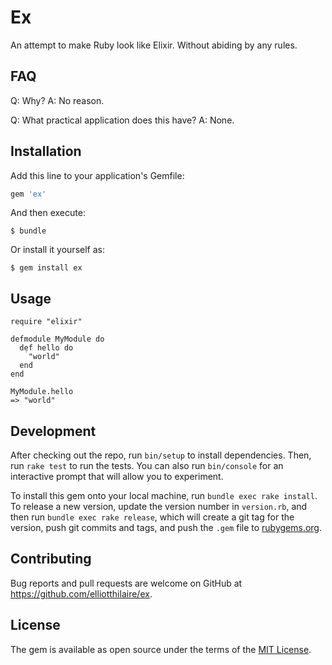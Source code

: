 # Ex

An attempt to make Ruby look like Elixir.
Without abiding by any rules.

## FAQ

Q: Why?
A: No reason.

Q: What practical application does this have?
A: None.

## Installation

Add this line to your application's Gemfile:

```ruby
gem 'ex'
```

And then execute:

    $ bundle

Or install it yourself as:

    $ gem install ex

## Usage

```
require "elixir"

defmodule MyModule do
  dẹf hello do
    "world"
  end
end

MyModule.hello
=> "world"
```

## Development

After checking out the repo, run `bin/setup` to install dependencies. Then, run `rake test` to run the tests. You can also run `bin/console` for an interactive prompt that will allow you to experiment.

To install this gem onto your local machine, run `bundle exec rake install`. To release a new version, update the version number in `version.rb`, and then run `bundle exec rake release`, which will create a git tag for the version, push git commits and tags, and push the `.gem` file to [rubygems.org](https://rubygems.org).

## Contributing

Bug reports and pull requests are welcome on GitHub at https://github.com/elliotthilaire/ex.

## License

The gem is available as open source under the terms of the [MIT License](http://opensource.org/licenses/MIT).
